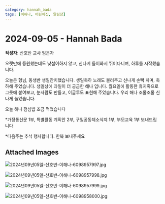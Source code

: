 ```yaml
---
category: hannah_bada
tags: [이해나, 어린이집, 알림장]
---
```


# 2024-09-05 - Hannah Bada

**작성자:** 산호반 교사 임은자  

오랫만에 등원했는데도 낯설어하지 않고, 신나게 들어와서 뛰어다니며, 하루를 시작했습니다. 

오늘은 형님, 동생반 생일잔치했습니다. 생일축하 노래도 불러주고 신나게 손뼉 치며, 축하해 주었습니다. 생일상에 과일이 더 궁금한 해나 입니다.  월요일에 활동한 휴지죽으로 그릇에 붙여보고,  눈사람도 만들고, 이글루도 표현해 주었습니다. 우리 해나  조물조물 신나게 놀았습니다.

오늘 해나 점심밥 조금 먹었습니다

*가정통신문 1부, 특별활동 계획안 2부, 구일공동체소식지 1부, 부모교육 1부 보내드립니다 

*다음주는 추석 행사합니다. 한복 보내주세요

## Attached Images
![2024년09년05일-산호반-이해나-6098957997.jpg](https://feghi.github.io/assets/img/bada_photo/2024년09년05일-산호반-이해나-6098957997.jpg)

![2024년09년05일-산호반-이해나-6098957998.jpg](https://feghi.github.io/assets/img/bada_photo/2024년09년05일-산호반-이해나-6098957998.jpg)

![2024년09년05일-산호반-이해나-6098957999.jpg](https://feghi.github.io/assets/img/bada_photo/2024년09년05일-산호반-이해나-6098957999.jpg)

![2024년09년05일-산호반-이해나-6098958000.jpg](https://feghi.github.io/assets/img/bada_photo/2024년09년05일-산호반-이해나-6098958000.jpg)

